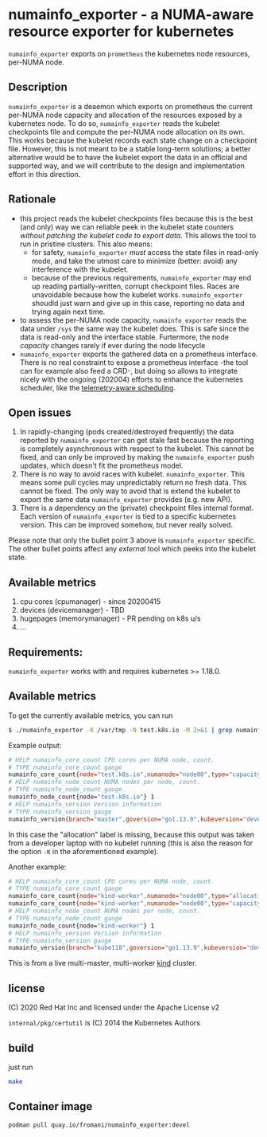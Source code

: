 # numainfo_exporter - a NUMA-aware resource exporter for kubernetes

`numainfo_exporter` exports on `prometheus` the kubernetes node resources, per-NUMA node.

## Description

`numainfo_exporter` is a deaemon which exports on prometheus the current per-NUMA node capacity and allocation
of the resources exposed by a kubernetes node.
To do so, `numainfo_exporter` reads the kubelet checkpoints file and compute the per-NUMA node allocation on its own.
This works because the kubelet records each state change on a checkpoint file. However, this is not meant to be a
stable long-term solutions; a better alternative would be to have the kubelet export the data in an official and
supported way, and we will contribute to the design and implementation effort in this direction.

## Rationale

* this project reads the kubelet checkpoints files because this is the best (and only) way we can reliable peek in
  the kubelet state counters _without patching the kubelet code to export data_. This allows the tool to run in pristine
  clusters. This also means:
  - for safety, `numainfo_exporter` *must* access the state files in read-only mode, and take the utmost care to minimize
    (better: avoid) any interference with the kubelet.
  - because of the previous requirements, `numainfo_exporter` may end up reading partially-written, corrupt checkpoint files.
    Races are unavoidable because how the kubelet works. `numainfo_exporter` shoudld just warn and give up in this case,
    reporting no data and trying again next time.
* to assess the per-NUMA node capacity, `numainfo_exporter` reads the data under `/sys` the same way the kubelet does.
  This is safe since the data is read-only and the interface stable. Furtermore, the node _capacity_ changes rarely if ever
  during the node lifecycle
* `numainfo_exporter` exports the gathered data on a prometheus interface. There is no real constraint to expose a prometheus
  interface -the tool can for example also feed a CRD-, but doing so allows to integrate nicely with the ongoing (202004) efforts
  to enhance the kubernetes scheduler, like the [telemetry-aware scheduling](https://github.com/intel/telemetry-aware-scheduling).

## Open issues

1. In rapidly-changing (pods created/destroyed frequently) the data reported by `numainfo_exporter` can get stale fast because
   the reporting is completely asynchronous with respect to the kubelet.
   This cannot be fixed, and can only be improved by making the `numainfo_exporter` push updates, which doesn't fit the prometheus model.
2. There is no way to avoid races with kubelet. `numainfo_exporter`. This means some pull cycles may unpredictably return no fresh data.
   This cannot be fixed. The only way to avoid that is extend the kubelet to export the same data `numainfo_exporter` provides (e.g. new API).
3. There is a dependency on the (private) checkpoint files internal format. Each version of `numainfo_exporter` is tied to a specific
   kubernetes version. This can be improved somehow, but never really solved.

Please note that only the bullet point 3 above is `numainfo_exporter` specific. The other bullet points affect any *external* tool which
peeks into the kubelet state.

## Available metrics

1. cpu cores (cpumanager) - since 20200415
2. devices (devicemanager) - TBD
3. hugepages (memorymanager) - PR pending on k8s u/s
4. ...

## Requirements:

`numainfo_exporter` works with and requires kubernetes >= 1.18.0.

## Available metrics

To get the currently available metrics, you can run
```bash
$ ./numainfo_exporter -K /var/tmp -N test.k8s.io -M 2>&1 | grep numainfo
```

Example output:
```bash
# HELP numainfo_core_count CPU cores per NUMA node, count.
# TYPE numainfo_core_count gauge
numainfo_core_count{node="test.k8s.io",numanode="node00",type="capacity"} 4
# HELP numainfo_node_count NUMA nodes per node, count.
# TYPE numainfo_node_count gauge
numainfo_node_count{node="test.k8s.io"} 1
# HELP numainfo_version Version information
# TYPE numainfo_version gauge
numainfo_version{branch="master",goversion="go1.13.9",kubeversion="devel",revision="15ced69",version="1"} 1

```

In this case the "allocation" label is missing, because this output was taken from a developer laptop with no kubelet running
(this is also the reason for the option `-K` in the aforementioned example).

Another example:
```bash
# HELP numainfo_core_count CPU cores per NUMA node, count.
# TYPE numainfo_core_count gauge
numainfo_core_count{node="kind-worker",numanode="node00",type="allocation"} 1
numainfo_core_count{node="kind-worker",numanode="node00",type="capacity"} 12
# HELP numainfo_node_count NUMA nodes per node, count.
# TYPE numainfo_node_count gauge
numainfo_node_count{node="kind-worker"} 1
# HELP numainfo_version Version information
# TYPE numainfo_version gauge
numainfo_version{branch="kube118",goversion="go1.13.9",kubeversion="devel",revision="434f808",version="1"} 1
```

This is from a live multi-master, multi-worker [kind](https://kubernetes.io/docs/setup/learning-environment/kind/) cluster.


## license
(C) 2020 Red Hat Inc and licensed under the Apache License v2

`internal/pkg/certutil` is (C) 2014 the Kubernetes Authors

## build
just run
```bash
make
```

## Container image

```bash
podman pull quay.io/fromani/numainfo_exporter:devel
```
